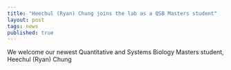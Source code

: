 ```yaml
---
title: "Heechul (Ryan) Chung joins the lab as a QSB Masters student"
layout: post
tags: news
published: true
---
```


We welcome our newest Quantitative and Systems Biology Masters student, Heechul (Ryan) Chung